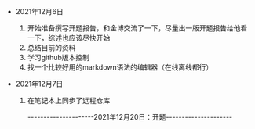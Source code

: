 * 2021年12月6日

  1. 开始准备撰写开题报告，和金博交流了一下，尽量出一版开题报告给他看一下，综述也应该尽快开始
  2. 总结目前的资料
  3. 学习github版本控制
  4. 找一个比较好用的markdown语法的编辑器（在线离线都行）

* 2021年12月7日

  1. 在笔记本上同步了远程仓库

     ---------------------2021年12月20日：开题---------------------